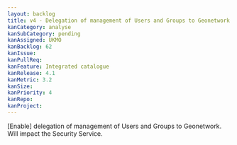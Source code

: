 ```yaml
---
layout: backlog
title: v4 - Delegation of management of Users and Groups to Geonetwork
kanCategory: analyse
kanSubCategory: pending
kanAssigned: UKMO
kanBacklog: 62
kanIssue:
kanPullReq:
kanFeature: Integrated catalogue
kanRelease: 4.1
kanMetric: 3.2
kanSize:
kanPriority: 4
kanRepo:
kanProject:
---
```

[Enable] delegation of management of Users and Groups to Geonetwork. Will impact the Security Service.
